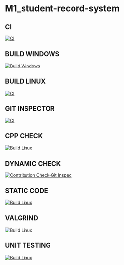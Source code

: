 # M1_student-record-system


## CI

[![CI](https://github.com/palaprolu/M1_student-record-system/actions/workflows/CI.yml/badge.svg)](https://github.com/palaprolu/M1_student-record-system/actions/workflows/CI.yml)

## BUILD WINDOWS
[![Build Windows](https://github.com/palaprolu/M1_student-record-system/actions/workflows/Windows.yml/badge.svg)](https://github.com/palaprolu/M1_student-record-system/actions/workflows/Windows.yml)

## BUILD LINUX
[![CI](https://github.com/palaprolu/M1_student-record-system/actions/workflows/CI.yml/badge.svg)](https://github.com/palaprolu/M1_student-record-system/actions/workflows/CI.yml)


## GIT INSPECTOR
[![CI](https://github.com/palaprolu/M1_student-record-system/actions/workflows/CI.yml/badge.svg)](https://github.com/palaprolu/M1_student-record-system/actions/workflows/CI.yml)

## CPP CHECK
[![Build Linux](https://github.com/palaprolu/M1_student-record-system/actions/workflows/Linux.yml/badge.svg)](https://github.com/palaprolu/M1_student-record-system/actions/workflows/Linux.yml)

## DYNAMIC CHECK
[![Contribution Check-Git Inspec](https://github.com/palaprolu/M1_student-record-system/actions/workflows/Git%20inspector.yml/badge.svg)](https://github.com/palaprolu/M1_student-record-system/actions/workflows/Git%20inspector.yml)

## STATIC CODE
[![Build Linux](https://github.com/palaprolu/M1_student-record-system/actions/workflows/Linux.yml/badge.svg)](https://github.com/palaprolu/M1_student-record-system/actions/workflows/Linux.yml)

## VALGRIND
[![Build Linux](https://github.com/palaprolu/M1_student-record-system/actions/workflows/Linux.yml/badge.svg)](https://github.com/palaprolu/M1_student-record-system/actions/workflows/Linux.yml)

## UNIT TESTING
[![Build Linux](https://github.com/palaprolu/M1_student-record-system/actions/workflows/Linux.yml/badge.svg)](https://github.com/palaprolu/M1_student-record-system/actions/workflows/Linux.yml)
